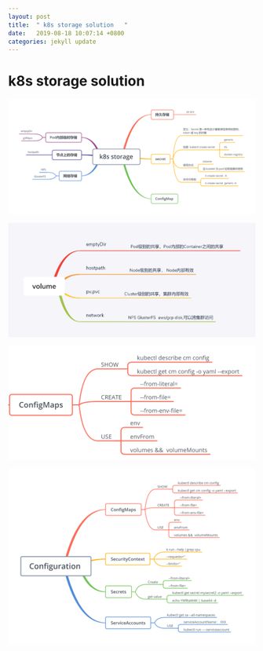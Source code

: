 ```yaml
---
layout: post
title:  " k8s storage solution   "
date:   2019-08-18 10:07:14 +0800
categories: jekyll update
---
```

#   k8s storage solution  



![k8s-storage](https://raw.githubusercontent.com/latermonk/latermonk.github.io/master/_posts/_images/k8s-storage.png)



![volume](https://raw.githubusercontent.com/latermonk/latermonk.github.io/master/_posts/_images/volume.png)




![configmap](https://raw.githubusercontent.com/latermonk/latermonk.github.io/master/_posts/_images/configmap.png)



![Configuration ](https://raw.githubusercontent.com/latermonk/latermonk.github.io/master/_posts/_images/Configuration%20.png)







